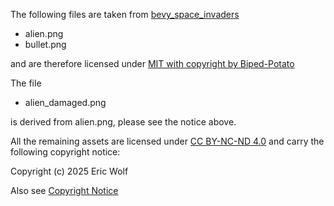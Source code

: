 The following files are taken from [bevy_space_invaders](https://github.com/Biped-Potato/bevy_space_invaders)

* alien.png
* bullet.png

and are therefore licensed under [MIT with copyright by Biped-Potato](./LICENSE-MIT-Biped-Potato)

The file

* alien_damaged.png

is derived from alien.png, please see the notice above.

All the remaining assets are licensed under [CC BY-NC-ND 4.0](https://creativecommons.org/licenses/by-nc-nd/4.0/)
and carry the following copyright notice:

Copyright (c) 2025 Eric Wolf

Also see [Copyright Notice](./LICENSE-CC-BY-NC-ND-4.0) 

